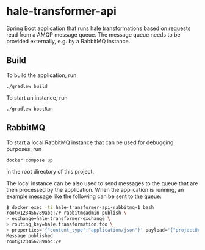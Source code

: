 # hale-transformer-api

Spring Boot application that runs hale transformations based on requests read from a AMQP message queue.
The message queue needs to be provided externally, e.g. by a RabbitMQ instance.

## Build

To build the application, run

    ./gradlew build

To start an instance, run

    ./gradlew bootRun

## RabbitMQ

To start a local RabbitMQ instance that can be used for debugging purposes, run

    docker compose up

in the root directory of this project.

The local instance can be also used to send messages to the queue that are then
processed by the application. When the application is running, an example message
like the following can be sent to the queue:

```bash
$ docker exec -ti hale-transformer-api-rabbitmq-1 bash
root@123456789abc:/# rabbitmqadmin publish \
> exchange=hale-transformer-exchange \
> routing_key=hale.transformation.foo \
> properties='{"content_type":"application/json"}' payload='{"projectUrl": "http://example.org/proj", "sourceDataUrl": "http://example.org/data"}'
Message published
root@123456789abc:/#
```
